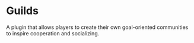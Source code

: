 # Guilds
A plugin that allows players to create their own goal-oriented communities to inspire cooperation and socializing.
